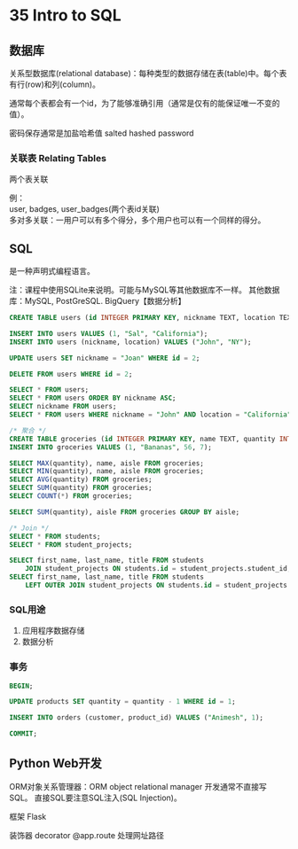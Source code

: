# 35 Intro to SQL

## 数据库
关系型数据库(relational database)：每种类型的数据存储在表(table)中。每个表有行(row)和列(column)。

通常每个表都会有一个id，为了能够准确引用（通常是仅有的能保证唯一不变的值）。

密码保存通常是加盐哈希值 salted hashed password

### 关联表 Relating Tables
两个表关联

例：<br />
user, badges, user_badges(两个表id关联)<br />
多对多关联：一用户可以有多个得分，多个用户也可以有一个同样的得分。

## SQL
是一种声明式编程语言。

注：课程中使用SQLite来说明。可能与MySQL等其他数据库不一样。
其他数据库：MySQL, PostGreSQL. BigQuery【数据分析】
```sql
CREATE TABLE users (id INTEGER PRIMARY KEY, nickname TEXT, location TEXT);

INSERT INTO users VALUES (1, "Sal", "California");
INSERT INTO users (nickname, location) VALUES ("John", "NY");

UPDATE users SET nickname = "Joan" WHERE id = 2;

DELETE FROM users WHERE id = 2;

SELECT * FROM users;
SELECT * FROM users ORDER BY nickname ASC;
SELECT nickname FROM users;
SELECT * FROM users WHERE nickname = "John" AND location = "California";

/* 聚合 */
CREATE TABLE groceries (id INTEGER PRIMARY KEY, name TEXT, quantity INTEGER, aisle INTEGER);
INSERT INTO groceries VALUES (1, "Bananas", 56, 7);

SELECT MAX(quantity), name, aisle FROM groceries;
SELECT MIN(quantity), name, aisle FROM groceries;
SELECT AVG(quantity) FROM groceries;
SELECT SUM(quantity) FROM groceries;
SELECT COUNT(*) FROM groceries;

SELECT SUM(quantity), aisle FROM groceries GROUP BY aisle;

/* Join */
SELECT * FROM students;
SELECT * FROM student_projects;

SELECT first_name, last_name, title FROM students
    JOIN student_projects ON students.id = student_projects.student_id;
SELECT first_name, last_name, title FROM students
    LEFT OUTER JOIN student_projects ON students.id = student_projects.student_id;
```

### SQL用途
1. 应用程序数据存储
2. 数据分析

### 事务
```sql
BEGIN;

UPDATE products SET quantity = quantity - 1 WHERE id = 1;

INSERT INTO orders (customer, product_id) VALUES ("Animesh", 1);

COMMIT;
```

## Python Web开发
ORM对象关系管理器：ORM object relational manager 开发通常不直接写SQL。
直接SQL要注意SQL注入(SQL Injection)。

框架 Flask

装饰器 decorator @app.route 处理网址路径